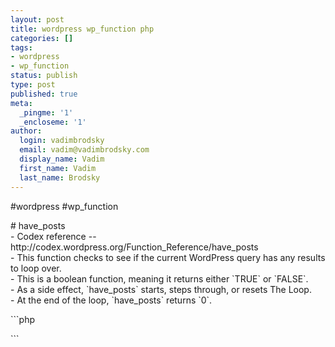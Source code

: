 ```yaml
---
layout: post
title: wordpress wp_function php
categories: []
tags:
- wordpress
- wp_function
status: publish
type: post
published: true
meta:
  _pingme: '1'
  _encloseme: '1'
author:
  login: vadimbrodsky
  email: vadim@vadimbrodsky.com
  display_name: Vadim
  first_name: Vadim
  last_name: Brodsky
---
```

<p>#wordpress #wp_function</p>
<p># have_posts<br />
- Codex reference -- http://codex.wordpress.org/Function_Reference/have_posts<br />
- This function checks to see if the current WordPress query has any results to loop over.<br />
- This is a boolean function, meaning it returns either `TRUE` or `FALSE`.<br />
- As a side effect, `have_posts` starts, steps through, or resets The Loop.<br />
- At the end of the loop, `have_posts` returns `0`.</p>
<p>```php</p>
<p>```</p>
